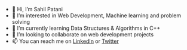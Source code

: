 - 👋 Hi, I’m Sahil Patani
- 👀 I’m interested in Web Development, Machine learning and problem solving
- 🌱 I’m currently learning Data Structures & Algorithms in C++
- 💞️ I’m looking to collaborate on web development projects
- 📫 You can reach me on [LinkedIn](linkedin.com/in/sahil-patani-2721231b8) or [Twitter](https://twitter.com/SahilPatani2)

<!---
sahilpatani1012/sahilpatani1012 is a ✨ special ✨ repository because its `README.md` (this file) appears on your GitHub profile.
You can click the Preview link to take a look at your changes.
--->
